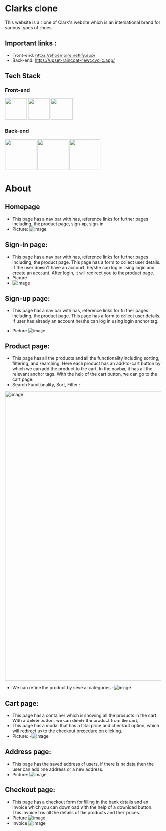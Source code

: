 # Clarks clone
This website is a clone of Clark's website which is an international brand for various types of shoes.

## Important links : 

- Front-end: https://shoempire.netlify.app/
- Back-end: https://upset-raincoat-newt.cyclic.app/

## Tech Stack
  ### Front-end
<img src="https://cdn.jsdelivr.net/npm/programming-languages-logos/src/javascript/javascript.png" height="70"> <img src="https://cdn.jsdelivr.net/gh/devicons/devicon/icons/html5/html5-original.svg" height="70"/> <img src="https://cdn.jsdelivr.net/gh/devicons/devicon/icons/css3/css3-original.svg" height="70"/> 

 ### Back-end
<img src="https://cdn.jsdelivr.net/gh/devicons/devicon/icons/nodejs/nodejs-original-wordmark.svg" height="100"/> <img src="https://cdn.jsdelivr.net/gh/devicons/devicon/icons/express/express-original-wordmark.svg" height="100"/> <img src="https://cdn.jsdelivr.net/gh/devicons/devicon/icons/mongodb/mongodb-original-wordmark.svg" height="100"/>
          
              
# About
## Homepage 
- This page has a nav bar with has, reference links for further pages including, the product page, sign-up, sign-in
- Picture: 
![image](https://github.com/pkthapliyal/pushy-feeling-2669/assets/121335947/1d227c7e-646a-4a5c-b516-d9ecbedada4e)

## Sign-in page: 
- This page has a nav bar with has, reference links for further pages including, the product page. This page has a form to collect user details. If the user doesn't have an account, he/she can log in using login and create an account. After login, it will redirect you to the product page.
- Picture
- ![image](https://github.com/pkthapliyal/pushy-feeling-2669/assets/121335947/960e9938-f97f-4940-91da-87ede73145c5)


## Sign-up page:
- This page has a nav bar with has, reference links for further pages including, the product page. This page has a form to collect user details. If user has already an account  he/she can log in using login anchor tag.

- Picture
![image](https://github.com/pkthapliyal/pushy-feeling-2669/assets/121335947/0e0f0b37-6fcd-418e-b58b-1ab7744dcc7b)

## Product page: 
- This page has all the products and all the functionality including sorting, filtering,  and searching. Here each product has an add-to-cart button by which we can add the product to the cart. In the navbar, it has all the relevant anchor tags. With the help of the cart button, we can go to the cart page.
- Search Functionality,  Sort, Filter : 
<img width="934" alt="image" src="https://github.com/pkthapliyal/pushy-feeling-2669/assets/121335947/9558ce7b-6e1e-4b08-8c75-0abfd22f9a0f">

- We can refine the product by several categories
-![image](https://github.com/pkthapliyal/pushy-feeling-2669/assets/121335947/2bf84adf-da5b-456f-b6df-9eec291839cc)

## Cart page: 
- This page has a container which is showing all the products in the cart. With a delete button, we can delete the product from the cart,
- This page has a modal that has a total price and checkout option, which will redirect us to the checkout procedure on clicking. 
- Picture: 
-![image](https://github.com/pkthapliyal/pushy-feeling-2669/assets/121335947/5100c541-eb07-4c3c-b983-c1049f2caa12)

## Address page: 
-  This page has the saved address of users, if there is no data then the user can add one address or a new address. 
-  Picture: 
![image](https://github.com/pkthapliyal/pushy-feeling-2669/assets/121335947/e1f31ac9-c998-4254-b4f7-fe4d7dc064f1)
## Checkout page: 
- This page has a checkout form for filling in the bank details and an invoice which you can download with the help of a download button. This invoice has all the details of the products and their prices.
- Picture 
  ![image](https://github.com/pkthapliyal/pushy-feeling-2669/assets/121335947/dd4204d4-a151-457a-bd9e-698600d492f8)
- Invoice
 ![image](https://github.com/pkthapliyal/pushy-feeling-2669/assets/121335947/a942dd5b-6194-4e17-abf1-c29cc04489e9)






